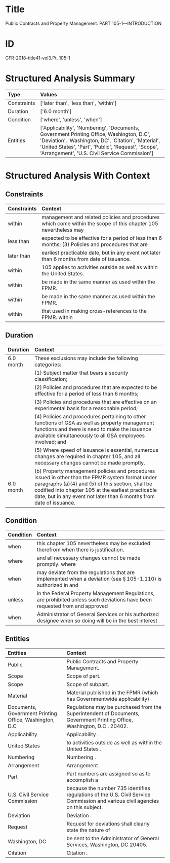 # Title

 Public Contracts and Property Management. PART 105-1—INTRODUCTION


# ID

 CFR-2018-title41-vol3.Pt. 105-1


# Structured Analysis Summary

| Type        | Values                                                                                                                                                                                                                                                 |
|:------------|:-------------------------------------------------------------------------------------------------------------------------------------------------------------------------------------------------------------------------------------------------------|
| Constraints | ['later than', 'less than', 'within']                                                                                                                                                                                                                  |
| Duration    | ['6.0 month']                                                                                                                                                                                                                                          |
| Condition   | ['where', 'unless', 'when']                                                                                                                                                                                                                            |
| Entities    | ['Applicability', 'Numbering', 'Documents, Government Printing Office, Washington, D.C', 'Deviation', 'Washington, DC', 'Citation', 'Material', 'United States', 'Part', 'Public', 'Request', 'Scope', 'Arrangement', 'U.S. Civil Service Commission'] |


# Structured Analysis With Context

 


## Constraints

| Constraints   | Context                                                                                                         |
|:--------------|:----------------------------------------------------------------------------------------------------------------|
| within        | management and related policies and procedures which come within the scope of this chapter 105 nevertheless may |
| less than     | expected to be effective for a period of less than 6 months; (3) Policies and procedures that are               |
| later than    | earliest practicable date, but in any event not later than  6 months from date of issuance.                     |
| within        | 105 applies to activities outside as well as within  the United States.                                         |
| within        | be made in the same manner as used within  the FPMR.                                                            |
| within        | be made in the same manner as used within  the FPMR.                                                            |
| within        | that used in making cross-references to the FPMR. within                                                        |


## Duration

| Duration   | Context                                                                                                                                                                                                                                                                           |
|:-----------|:----------------------------------------------------------------------------------------------------------------------------------------------------------------------------------------------------------------------------------------------------------------------------------|
| 6.0 month  | These exclusions may include the following categories:                                                                                                                                                                                                                            |
|            |               (1) Subject matter that bears a security classification;                                                                                                                                                                                                            |
|            |               (2) Policies and procedures that are expected to be effective for a period of less than 6 months;                                                                                                                                                                   |
|            |               (3) Policies and procedures that are effective on an experimental basis for a reasonable period;                                                                                                                                                                    |
|            |               (4) Policies and procedures pertaining to other functions of GSA as well as property management functions and there is need to make the issuance available simultaneously to all GSA employees involved; and                                                        |
|            |               (5) Where speed of issuance is essential, numerous changes are required in chapter 105, and all necessary changes cannot be made promptly.                                                                                                                          |
| 6.0 month  | (b) Property management policies and procedures issued in other than the FPMR system format under paragraphs (a)(4) and (5) of this section, shall be codified into chapter 105 at the earliest practicable date, but in any event not later than 6 months from date of issuance. |


## Condition

| Condition   | Context                                                                                                                     |
|:------------|:----------------------------------------------------------------------------------------------------------------------------|
| when        | this chapter 105 nevertheless may be excluded therefrom when  there is justification.                                       |
| where       | and all necessary changes cannot be made promptly. where                                                                    |
| when        | may deviate from the regulations that are implemented when a deviation (see &#167;&#8201;105-1.110) is authorized in and    |
| unless      | in the Federal Property Management Regulations, are prohibited unless such deviations have been requested from and approved |
| when        | Administrator of General Services or his authorized designee when so doing will be in the best interest                     |


## Entities

| Entities                                               | Context                                                                                                                         |
|:-------------------------------------------------------|:--------------------------------------------------------------------------------------------------------------------------------|
| Public                                                 | Public  Contracts and Property Management.                                                                                      |
| Scope                                                  | Scope  of part.                                                                                                                 |
| Scope                                                  | Scope  of subpart.                                                                                                              |
| Material                                               | Material published in the FPMR (which has Governmentwide applicability)                                                         |
| Documents, Government Printing Office, Washington, D.C | Regulations may be purchased from the Superintendent of Documents, Government Printing Office, Washington, D.C . 20402.         |
| Applicability                                          | Applicability .                                                                                                                 |
| United States                                          | to activities outside as well as within the United States .                                                                     |
| Numbering                                              | Numbering .                                                                                                                     |
| Arrangement                                            | Arrangement .                                                                                                                   |
| Part                                                   | Part numbers are assigned so as to accomplish a                                                                                 |
| U.S. Civil Service Commission                          | because the number 735 identifies regulations of the U.S. Civil Service Commission  and various civil agencies on this subject. |
| Deviation                                              | Deviation .                                                                                                                     |
| Request                                                | Request for deviations shall clearly state the nature of                                                                        |
| Washington, DC                                         | be sent to the Administrator of General Services, Washington, DC  20405.                                                        |
| Citation                                               | Citation .                                                                                                                      |


